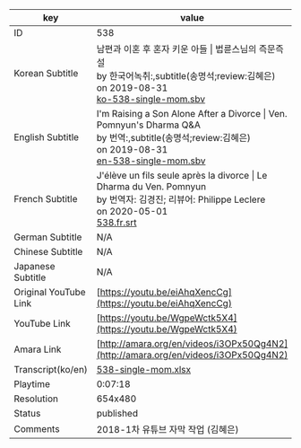 |  key  |  value  |
|-------|---------|
| ID            | 538 |
| Korean Subtitle | 남편과 이혼 후 혼자 키운 아들 \| 법륜스님의 즉문즉설<br>by 한국어녹취:,subtitle(송명석;review:김혜은)<br>on 2019-08-31<br>[ko-538-single-mom.sbv](https://github.com/jungtosociety/dharma-qna/raw/master/sub/538/ko-538-single-mom.sbv)<br>|
| English Subtitle | I'm Raising a Son Alone After a Divorce \| Ven. Pomnyun's Dharma Q&A<br>by 번역:,subtitle(송명석;review:김혜은)<br>on 2019-08-31<br>[en-538-single-mom.sbv](https://github.com/jungtosociety/dharma-qna/raw/master/sub/538/en-538-single-mom.sbv)<br>|
| French Subtitle | J'élève un fils seule après la divorce \| Le Dharma du Ven. Pomnyun<br>by 번역자: 김경진; 리뷰어: Philippe Leclere<br>on 2020-05-01<br>[538.fr.srt](https://github.com/jungtosociety/dharma-qna/raw/master/sub/538/538.fr.srt)<br>|
| German Subtitle | N/A |
| Chinese Subtitle | N/A |
| Japanese Subtitle | N/A |
| Original YouTube Link  | [https://youtu.be/eiAhqXencCg](https://youtu.be/eiAhqXencCg) |
| YouTube Link  | [https://youtu.be/WgpeWctk5X4](https://youtu.be/WgpeWctk5X4) |
| Amara Link    | [http://amara.org/en/videos/i3OPx50Qg4N2](http://amara.org/en/videos/i3OPx50Qg4N2) |
| Transcript(ko/en) | [538-single-mom.xlsx](https://github.com/jungtosociety/dharma-qna/raw/master/sub/538/538-single-mom.xlsx) |
| Playtime | 0:07:18 |
| Resolution | 654x480|
| Status | published |
| Comments | 2018-1차 유튜브 자막 작업 (김혜은) |

